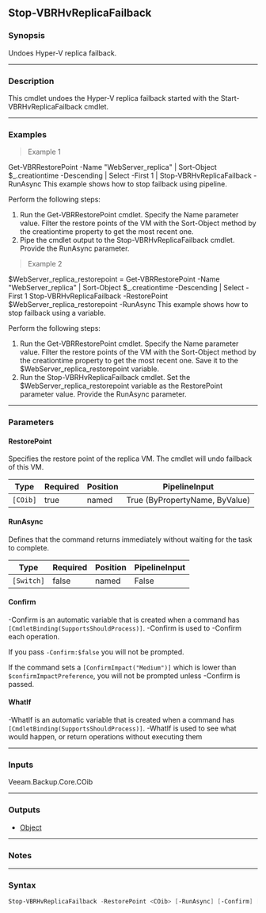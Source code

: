 Stop-VBRHvReplicaFailback
-------------------------

### Synopsis
Undoes Hyper-V replica failback.

---

### Description

This cmdlet undoes the Hyper-V replica failback started with the Start-VBRHvReplicaFailback cmdlet.

---

### Examples
> Example 1

Get-VBRRestorePoint -Name "WebServer_replica" | Sort-Object $_.creationtime -Descending | Select -First 1 | Stop-VBRHvReplicaFailback -RunAsync
This example shows how to stop failback using pipeline.

Perform the following steps:
1. Run the Get-VBRRestorePoint cmdlet. Specify the Name parameter value. Filter the restore points of the VM with the Sort-Object method by the creationtime property to get the most recent one.
2. Pipe the cmdlet output to the Stop-VBRHvReplicaFailback cmdlet. Provide the RunAsync parameter.
> Example 2

$WebServer_replica_restorepoint = Get-VBRRestorePoint -Name "WebServer_replica" | Sort-Object $_.creationtime -Descending | Select -First 1
Stop-VBRHvReplicaFailback -RestorePoint $WebServer_replica_restorepoint -RunAsync
This example shows how to stop failback using a variable.

Perform the following steps:
1. Run the Get-VBRRestorePoint cmdlet. Specify the Name parameter value. Filter the restore points of the VM with the Sort-Object method by the creationtime property to get the most recent one. Save it to the $WebServer_replica_restorepoint variable.
2. Run the Stop-VBRHvReplicaFailback cmdlet. Set the $WebServer_replica_restorepoint variable as the RestorePoint parameter value. Provide the RunAsync parameter.

---

### Parameters
#### **RestorePoint**
Specifies the restore point of the replica VM.
The cmdlet will undo failback of this VM.

|Type    |Required|Position|PipelineInput                 |
|--------|--------|--------|------------------------------|
|`[COib]`|true    |named   |True (ByPropertyName, ByValue)|

#### **RunAsync**
Defines that the command returns immediately without waiting for the task to complete.

|Type      |Required|Position|PipelineInput|
|----------|--------|--------|-------------|
|`[Switch]`|false   |named   |False        |

#### **Confirm**
-Confirm is an automatic variable that is created when a command has ```[CmdletBinding(SupportsShouldProcess)]```.
-Confirm is used to -Confirm each operation.

If you pass ```-Confirm:$false``` you will not be prompted.

If the command sets a ```[ConfirmImpact("Medium")]``` which is lower than ```$confirmImpactPreference```, you will not be prompted unless -Confirm is passed.

#### **WhatIf**
-WhatIf is an automatic variable that is created when a command has ```[CmdletBinding(SupportsShouldProcess)]```.
-WhatIf is used to see what would happen, or return operations without executing them

---

### Inputs
Veeam.Backup.Core.COib

---

### Outputs
* [Object](https://learn.microsoft.com/en-us/dotnet/api/System.Object)

---

### Notes

---

### Syntax
```PowerShell
Stop-VBRHvReplicaFailback -RestorePoint <COib> [-RunAsync] [-Confirm] [-WhatIf] [<CommonParameters>]
```
